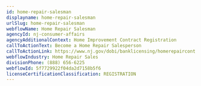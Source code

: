 ```yaml
---
id: home-repair-salesman
displayname: home-repair-salesman
urlSlug: home-repair-salesman
webflowName: Home Repair Salesman
agencyId: nj-consumer-affairs
agencyAdditionalContext: Home Improvement Contract Registration
callToActionText: Become a Home Repair Salesperson
callToActionLink: https://www.nj.gov/dobi/banklicensing/homerepaircont.html
webflowIndustry: Home Repair Sales
divisionPhone: (888) 656-6225
webflowId: 5f7729922f04da2d7158b5f6
licenseCertificationClassification: REGISTRATION
---
```

